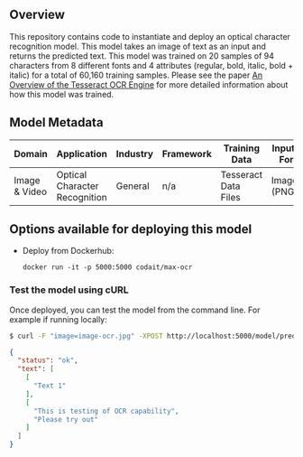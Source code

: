 ## Overview

This repository contains code to instantiate and deploy an optical character recognition model. This model takes an
image of text as an input and returns the predicted text. This model was trained on 20 samples of 94 characters from 8
different fonts and 4 attributes (regular, bold, italic, bold + italic) for a total of 60,160 training samples. Please
see the paper [An Overview of the Tesseract OCR Engine](https://storage.googleapis.com/pub-tools-public-publication-data/pdf/33418.pdf)
for more detailed information about how this model was trained.


## Model Metadata

| Domain        | Application                   | Industry | Framework  | Training Data          | Input Data Format |
|---------------|-------------------------------|----------|------------|------------------------|-------------------|
| Image & Video | Optical Character Recognition | General  | n/a        | Tesseract Data Files   | Image (PNG/JPG)   |



## Options available for deploying this model

* Deploy from Dockerhub:

  ```
  docker run -it -p 5000:5000 codait/max-ocr
  ```


### Test the model using cURL

Once deployed, you can test the model from the command line. For example if running locally:

```bash
$ curl -F "image=image-ocr.jpg" -XPOST http://localhost:5000/model/predict
```

```json
{
  "status": "ok",
  "text": [
    [
      "Text 1"
    ],
    [
      "This is testing of OCR capability",
      "Please try out"
    ]
  ]
}
```
